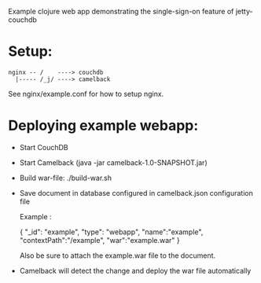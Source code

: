 Example clojure web app demonstrating the single-sign-on feature of
jetty-couchdb


Setup:
======

    nginx -- /    ----> couchdb
      |----- /_j/ ----> camelback

See nginx/example.conf for how to setup nginx.


Deploying example webapp:
=========================
 - Start CouchDB

 - Start Camelback (java -jar camelback-1.0-SNAPSHOT.jar)

 - Build war-file:
   ./build-war.sh

 - Save document in database configured in camelback.json configuration file

   Example :

   { "_id": "example",
     "type": "webapp",
     "name":"example",
     "contextPath":"/example",
     "war":"example.war"
   }

   Also be sure to attach the example.war file to the document.

 - Camelback will detect the change and deploy the war file automatically

